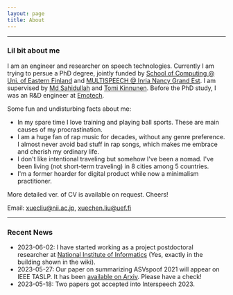 ```yaml
---
layout: page
title: About
---
```


-------------------
### Lil bit about me
I am an engineer and researcher on speech technologies. Currently I am trying to persue a PhD degree, jointly funded by [School of Computing @ Uni. of Eastern Finland](http://www.uef.fi/en/web/cs) and [MULTISPEECH @ Inria Nancy Grand Est](https://team.inria.fr/multispeech/). I am supervised by [Md Sahidullah](https://scholar.google.co.in/citations?user=jRcYfsQAAAAJ&hl=en) and [Tomi Kinnunen](http://cs.joensuu.fi/pages/tkinnu/webpage/). Before the PhD study, I was an R&D engineer at [Emotech](https://www.linkedin.com/company/emotech-ltd/).

Some fun and undisturbing facts about me:
* In my spare time I love training and playing ball sports. These are main causes of my procrastination.
* I am a huge fan of rap music for decades, without any genre preference. I almost never avoid bad stuff in rap songs, which makes me embrace and cherish my ordinary life.
* I don't like intentional traveling but somehow I've been a nomad. I've been living (not short-term traveling) in 8 cities among 5 countries.
* I'm a former hoarder for digital product while now a minimalism practitioner.

More detailed ver. of CV is available on request. Cheers!

Email: xuecliu@nii.ac.jp, xuechen.liu@uef.fi

-------------------
### Recent News
* 2023-06-02: I have started working as a project postdoctoral researcher at [National Institute of Informatics](https://en.wikipedia.org/wiki/National_Institute_of_Informatics) (Yes, exactly in the building shown in the wiki).
* 2023-05-27: Our paper on summarizing ASVspoof 2021 will appear on IEEE TASLP. It has been [available on Arxiv](https://arxiv.org/abs/2210.02437). Please have a check!
* 2023-05-18: Two papers got accepted into Interspeech 2023.
<!-- * 2022-10-10: Our paper on ASVspoof 2021 has been submitted and [available on Arxiv](https://arxiv.org/abs/2210.02437). Please have a check! -->
<!-- * 2022-05-15: I started a summer research attachment at A*STAR @ Singapore. -->
<!-- * 2022-04-21: Three papers got accepted into Speaker Odyssey 2022. -->
<!-- * 2022-01-22: One paper got accepted into ICASSP 2022. -->
<!-- * 2021-10-15: One paper got accepted into SPL 2021. -->
<!-- * 2021-09-10: Two papers got accepted into ASRU 2021. -->
<!-- * 2021-01-30: One paper got accepted into ISCAS 2021. -->
<!-- * 2020-12-21: One patent I got involved last year at Emotech got accepted. -->